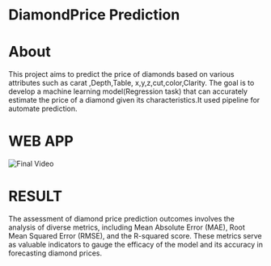 # DiamondPrice Prediction


# About
This project aims to predict the price of diamonds based on various attributes such as carat ,Depth,Table, x,y,z,cut,color,Clarity. The goal is to develop a machine learning model(Regression task) that can accurately estimate the price of a diamond given its characteristics.It used pipeline for automate prediction.


# WEB APP

![Final Video](Final_video.gif)

# RESULT
The assessment of diamond price prediction outcomes involves the analysis of diverse metrics, including Mean Absolute Error (MAE), Root Mean Squared Error (RMSE), and the R-squared score. These metrics serve as valuable indicators to gauge the efficacy of the model and its accuracy in forecasting diamond prices.

